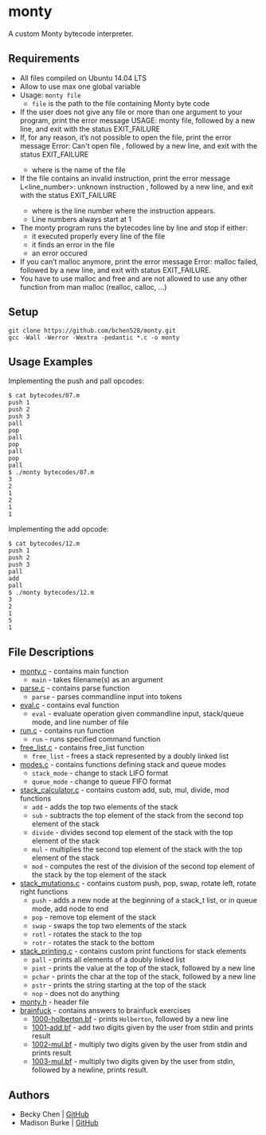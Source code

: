 # monty

A custom Monty bytecode interpreter.

## Requirements
  * All files compiled on Ubuntu 14.04 LTS
  * Allow to use max one global variable
  * Usage: `monty file`
    * `file` is the path to the file containing Monty byte code
  * If the user does not give any file or more than one argument to your program, print the error message USAGE: monty file, followed by a new line, and exit with the status EXIT_FAILURE
  * If, for any reason, it’s not possible to open the file, print the error message Error: Can't open file <file>, followed by a new line, and exit with the status EXIT_FAILURE
    * where <file> is the name of the file
  * If the file contains an invalid instruction, print the error message L<line_number>: unknown instruction <opcode>, followed by a new line, and exit with the status EXIT_FAILURE
    * where is the line number where the instruction appears.
    * Line numbers always start at 1
  * The monty program runs the bytecodes line by line and stop if either:
    * it executed properly every line of the file
    * it finds an error in the file
    * an error occured
  * If you can’t malloc anymore, print the error message Error: malloc failed, followed by a new line, and exit with status EXIT_FAILURE.
  * You have to use malloc and free and are not allowed to use any other function from man malloc (realloc, calloc, …)
  
## Setup
  ```
  git clone https://github.com/bchen528/monty.git
  gcc -Wall -Werror -Wextra -pedantic *.c -o monty
  ```
  
## Usage Examples
  Implementing the push and pall opcodes:
  ```
  $ cat bytecodes/07.m 
  push 1
  push 2
  push 3
  pall
  pop
  pall
  pop
  pall
  pop
  pall
  $ ./monty bytecodes/07.m 
  3
  2
  1
  2
  1
  1
  ```
  
  Implementing the add opcode:
  ```
  $ cat bytecodes/12.m 
  push 1
  push 2
  push 3
  pall
  add
  pall
  $ ./monty bytecodes/12.m 
  3
  2
  1
  5
  1
  ```
## File Descriptions
  * [monty.c](monty.c) - contains main function
    * `main` - takes filename(s) as an argument
  * [parse.c](parse.c) - contains parse function
    * `parse` - parses commandline input into tokens
  * [eval.c](eval.c) - contains eval function
    * `eval` - evaluate operation given commandline input, stack/queue mode, and line number of file
  * [run.c](run.c) - contains run function
    * `run` - runs specified command function
  * [free_list.c](free_list.c) - contains free_list function
    * `free_list` - frees a stack represented by a doubly linked list
  * [modes.c](modes.c) - contains functions defining stack and queue modes
    * `stack_mode` - change to stack LIFO format
    * `queue_mode` - change to queue FIFO format
  * [stack_calculator.c](stack_calculator.c) - contains custom add, sub, mul, divide, mod functions
    * `add` - adds the top two elements of the stack
    * `sub` - subtracts the top element of the stack from the second top element of the stack
    * `divide` - divides second top element of the stack with the top element of the stack
    * `mul` - multiplies the second top element of the stack with the top element of the stack
    * `mod` - computes the rest of the division of the second top element of the stack by the top element of the stack
  * [stack_mutations.c](stack_mutations.c) - contains custom push, pop, swap, rotate left, rotate right functions
    * `push` - adds a new node at the beginning of a stack_t list, or in queue mode, add node to end
    * `pop` - remove top element of the stack
    * `swap` - swaps the top two elements of the stack
    * `rotl` - rotates the stack to the top
    * `rotr` - rotates the stack to the bottom
  * [stack_printing.c](stack_printing.c) - contains custom print functions for stack elements
    * `pall` - prints all elements of a doubly linked list
    * `pint` - prints the value at the top of the stack, followed by a new line
    * `pchar` - prints the char at the top of the stack, followed by a new line
    * `pstr` - prints the string starting at the top of the stack
    * `nop` - does not do anything
  * [monty.h](monty.h) - header file
  * [brainfuck](brainfuck) - contains answers to brainfuck exercises
    * [1000-holberton.bf](brainfuck/1000-holberton.bf) - prints `Holberton`, followed by a new line
    * [1001-add.bf](brainfuck/1001-add.bf) - add two digits given by the user from stdin and prints result
    * [1002-mul.bf](brainfuck/1002-mul.bf) - multiply two digits given by the user from stdin and prints result
    * [1003-mul.bf](brainfuck/1003-mul.bf) - multiply two digits given by the user from stdin, followed by a newline, prints result.
    
## Authors

* Becky Chen | [GitHub](https://github.com/bchen528)
* Madison Burke | [GitHub](https://github.com/RocketHTML)
